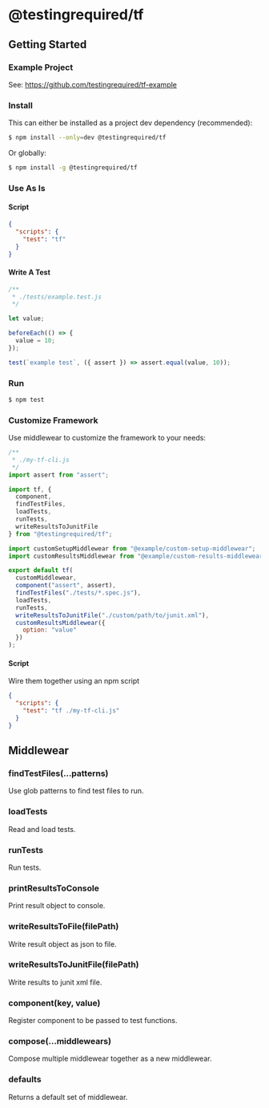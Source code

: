 # @testingrequired/tf

## Getting Started

### Example Project

See: https://github.com/testingrequired/tf-example

### Install

This can either be installed as a project dev dependency (recommended):

```bash
$ npm install --only=dev @testingrequired/tf
```

Or globally:

```bash
$ npm install -g @testingrequired/tf
```

### Use As Is

#### Script

```json
{
  "scripts": {
    "test": "tf"
  }
}
```

#### Write A Test

```javascript
/**
 * ./tests/example.test.js
 */

let value;

beforeEach(() => {
  value = 10;
});

test(`example test`, ({ assert }) => assert.equal(value, 10));
```

### Run

```bash
$ npm test
```

### Customize Framework

Use middlewear to customize the framework to your needs:

```javascript
/**
 * ./my-tf-cli.js
 */
import assert from "assert";

import tf, {
  component,
  findTestFiles,
  loadTests,
  runTests,
  writeResultsToJunitFile
} from "@testingrequired/tf";

import customSetupMiddlewear from "@example/custom-setup-middlewear";
import customResultsMiddlewear from "@example/custom-results-middlewear";

export default tf(
  customMiddlewear,
  component("assert", assert),
  findTestFiles("./tests/*.spec.js"),
  loadTests,
  runTests,
  writeResultsToJunitFile("./custom/path/to/junit.xml"),
  customResultsMiddlewear({
    option: "value"
  })
);
```

#### Script

Wire them together using an npm script

```json
{
  "scripts": {
    "test": "tf ./my-tf-cli.js"
  }
}
```

## Middlewear

### findTestFiles(...patterns)

Use glob patterns to find test files to run.

### loadTests

Read and load tests.

### runTests

Run tests.

### printResultsToConsole

Print result object to console.

### writeResultsToFile(filePath)

Write result object as json to file.

### writeResultsToJunitFile(filePath)

Write results to junit xml file.

### component(key, value)

Register component to be passed to test functions.

### compose(...middlewears)

Compose multiple middlewear together as a new middlewear.

### defaults

Returns a default set of middlewear.

